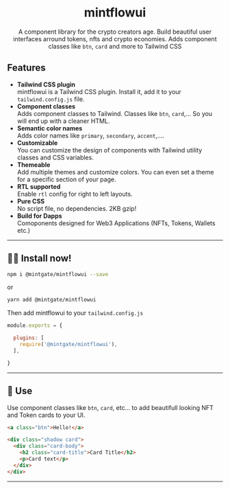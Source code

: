 <div align="center">

# mintflowui  
A component library for the crypto creators age. Build beautiful user interfaces arround tokens, nfts and crypto economies.
Adds component classes like `btn`, `card` and more to Tailwind CSS

</div>

## Features   
- **Tailwind CSS plugin**  
  mintflowui is a Tailwind CSS plugin. Install it, add it to your `tailwind.config.js` file.
- **Component classes**  
  Adds component classes to Tailwind. Classes like `btn`, `card`,… So you will end up with a cleaner HTML.
- **Semantic color names**  
  Adds color names like `primary`, `secondary`, `accent`,….
- **Customizable**  
  You can customize the design of components with Tailwind utility classes and CSS variables.
- **Themeable**  
  Add multiple themes and customize colors. You can even set a theme for a specific section of your page.
- **RTL supported**  
  Enable `rtl` config for right to left layouts.
- **Pure CSS**  
  No script file, no dependencies. 2KB gzip!
- **Build for Dapps**  
  Comoponents designed for Web3 Applications (NFTs, Tokens, Wallets etc.)

---

## 👩‍💻 Install now!  

```bash
npm i @mintgate/mintflowui --save
```

or 

```bash
yarn add @mintgate/mintflowui
```

Then add mintflowui to your `tailwind.config.js`  
```js
module.exports = {

  plugins: [
    require('@mintgate/mintflowui'),
  ],

}
```

---
## 🎉 Use  
Use component classes like `btn`, `card`, etc… to add beautifull looking NFT and Token cards to your UI.  
```html
<a class="btn">Hello!</a>
```
```html
<div class="shadow card">
  <div class="card-body">
    <h2 class="card-title">Card Title</h2> 
    <p>Card text</p>
  </div>
</div> 
```
---
